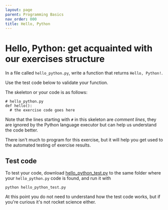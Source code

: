 ```yaml
---
layout: page
parent: Programming Basics
nav_order: 000
title: Hello, Python
---
```


# Hello, Python: get acquainted with our exercises structure

In a file called `hello_python.py`, write a function that
returns `Hello, Python!`.

Use the test code below to validate your function.

The skeleton or your code is as follows:

    # hello_python.py
    def hello():
      # the exercise code goes here

Note that the lines starting with `#` in this skeleton
are _comment lines_, they are ignored by the Python
language executor but can help us understand the
code better.

There isn't much to program for this exercise, but it will
help you get used to the automated testing of
exercise results.

## Test code

To test your code, download [hello_python_test.py](./hello_python_test.py) to the same folder where your 
`hello_python.py` code is found, and run it with

    python hello_python_test.py

At this point you do not need to understand how the test code works,
but if you're curious it's not rocket science either.





